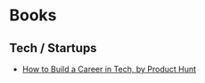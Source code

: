 # Books

## Tech / Startups

- [How to Build a Career in Tech, by Product Hunt](https://www.producthunt.com/posts/how-to-build-a-career-in-tech-by-product-hunt)
